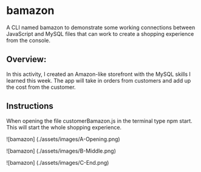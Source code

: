 # bamazon
A CLI named bamazon to demonstrate some working connections between JavaScript and MySQL files that can work to create a shopping experience from the console.

## Overview:
In this activity, I created an Amazon-like storefront with the MySQL skills I learned this week. The app will take in orders from customers and add up the cost from the customer.

## Instructions 
When opening the file customerBamazon.js in the terminal type npm start.  This will start the whole shopping experience.

![bamazon] (./assets/images/A-Opening.png)

![bamazon] (./assets/images/B-Middle.png)

![bamazon] (./assets/images/C-End.png)

